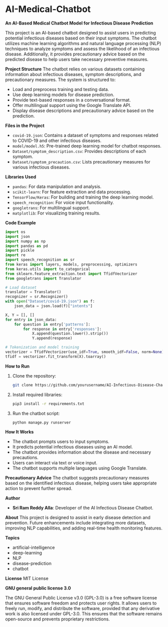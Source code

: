 # AI-Medical-Chatbot
**An AI-Based Medical Chatbot Model for Infectious Disease Prediction**

This project is an AI-based chatbot designed to assist users in predicting potential infectious diseases based on their input symptoms. The chatbot utilizes machine learning algorithms and natural language processing (NLP) techniques to analyze symptoms and assess the likelihood of an infectious disease. Additionally, it provides precautionary advice based on the predicted disease to help users take necessary preventive measures.

**Project Structure**
The chatbot relies on various datasets containing information about infectious diseases, symptom descriptions, and precautionary measures. The system is structured to:

- Load and preprocess training and testing data.
- Use deep learning models for disease prediction.
- Provide text-based responses in a conversational format.
- Offer multilingual support using the Google Translate API.
- Display disease descriptions and precautionary advice based on the prediction.

**Files in the Project**

- `covid-19.json`: Contains a dataset of symptoms and responses related to COVID-19 and other infectious diseases.
- `model/model.h5`: Pre-trained deep learning model for chatbot responses.
- `Dataset/symptom_description.csv`: Provides descriptions of each symptom.
- `Dataset/symptom_precaution.csv`: Lists precautionary measures for various infectious diseases.

**Libraries Used**

- `pandas`: For data manipulation and analysis.
- `scikit-learn`: For feature extraction and data processing.
- `TensorFlow/Keras`: For building and training the deep learning model.
- `speech_recognition`: For voice input functionality.
- `googletrans`: For multilingual support.
- `matplotlib`: For visualizing training results.

**Code Example**

```python
import os
import json
import numpy as np
import pandas as pd
import pickle
import re
import speech_recognition as sr
from keras import layers, models, preprocessing, optimizers
from keras.utils import to_categorical
from sklearn.feature_extraction.text import TfidfVectorizer
from googletrans import Translator

# Load dataset
translator = Translator()
recognizer = sr.Recognizer()
with open("Dataset/covid-19.json") as f:
    json_data = json.load(f)["intents"]

X, Y = [], []
for entry in json_data:
    for question in entry['patterns']:
        for response in entry['responses']:
            X.append(question.lower().strip())
            Y.append(response)

# Tokenization and model training
vectorizer = TfidfVectorizer(use_idf=True, smooth_idf=False, norm=None)
tfidf = vectorizer.fit_transform(X).toarray()
```

**How to Run**

1. Clone the repository:
   ```bash
   git clone https://github.com/yourusername/AI-Infectious-Disease-Chatbot.git
   ```
2. Install required libraries:
   ```bash
   pip3 install -r requirements.txt
   ```
3. Run the chatbot script:
   ```bash
   python manage.py runserver
   ```

**How It Works**

- The chatbot prompts users to input symptoms.
- It predicts potential infectious diseases using an AI model.
- The chatbot provides information about the disease and necessary precautions.
- Users can interact via text or voice input.
- The chatbot supports multiple languages using Google Translate.

**Precautionary Advice**
The chatbot suggests precautionary measures based on the identified infectious disease, helping users take appropriate action to prevent further spread.

**Author**

- **Sri Ram Reddy Alla**: Developer of the AI Infectious Disease Chatbot.

**About**
This project is designed to assist in early disease detection and prevention. Future enhancements include integrating more datasets, improving NLP capabilities, and adding real-time health monitoring features.

**Topics**

- artificial-intelligence
- deep-learning
- NLP
- disease-prediction
- chatbot

**License**
MIT License

**GNU general public license 3.0**

The GNU General Public License v3.0 (GPL-3.0) is a free software license that ensures software freedom and protects user rights. It allows users to freely run, modify, and distribute the software, provided that any derivative work is also licensed under GPL-3.0. This ensures that the software remains open-source and prevents proprietary restrictions.
